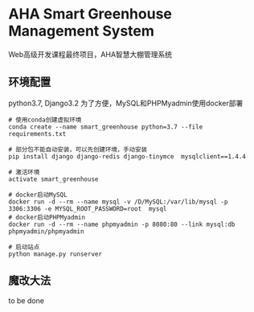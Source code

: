# AHA Smart Greenhouse Management System
Web高级开发课程最终项目，AHA智慧大棚管理系统
## 环境配置
python3.7, Django3.2
为了方便，MySQL和PHPMyadmin使用docker部署

```
# 使用conda创建虚拟环境
conda create --name smart_greenhouse python=3.7 --file requirements.txt

# 部分包不能自动安装，可以先创建环境，手动安装
pip install django django-redis django-tinymce  mysqlclient==1.4.4

# 激活环境
activate smart_greenhouse

# docker启动MySQL
docker run -d --rm --name mysql -v /D/MySQL:/var/lib/mysql -p 3306:3306 -e MYSQL_ROOT_PASSWORD=root  mysql
# docker启动PHPMyadmin
docker run -d --rm --name phpmyadmin -p 8080:80 --link mysql:db phpmyadmin/phpmyadmin

# 启动站点
python manage.py runserver
```
## 魔改大法
to be done